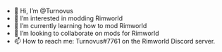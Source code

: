 - 👋 Hi, I’m @Turnovus
- 👀 I’m interested in modding Rimworld
- 🌱 I’m currently learning how to mod Rimworld
- 💞️ I’m looking to collaborate on mods for Rimworld
- 📫 How to reach me: Turnovus#7761 on the Rimworld Discord server.

<!---
Turnovus/Turnovus is a ✨ special ✨ repository because its `README.md` (this file) appears on your GitHub profile.
You can click the Preview link to take a look at your changes.
--->
